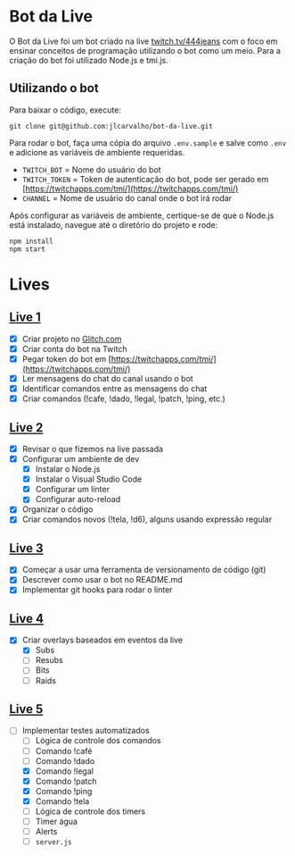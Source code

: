 # Bot da Live

O Bot da Live foi um bot criado na live [twitch.tv/444jeans](https://www.twitch.tv/444jeans) com o foco em ensinar
conceitos de programação utilizando o bot como um meio. Para a criação do bot foi utilizado Node.js e tmi.js.

## Utilizando o bot

Para baixar o código, execute:

```
git clone git@github.com:jlcarvalho/bot-da-live.git
```

Para rodar o bot, faça uma cópia do arquivo `.env.sample` e salve como `.env` e adicione as variáveis de ambiente requeridas.

- `TWITCH_BOT` = Nome do usuário do bot
- `TWITCH_TOKEN` = Token de autenticação do bot, pode ser gerado em [https://twitchapps.com/tmi/](https://twitchapps.com/tmi/)
- `CHANNEL` = Nome de usuário do canal onde o bot irá rodar

Após configurar as variáveis de ambiente, certique-se de que o Node.js está instalado, navegue até o diretório do projeto e rode:

```
npm install
npm start
```

# Lives

## [Live 1](https://www.twitch.tv/videos/1241757315)

- [x] Criar projeto no [Glitch.com](https://glitch.com/edit/#!/tasty-hilarious-protoceratops)
- [x] Criar conta do bot na Twitch
- [x] Pegar token do bot em [https://twitchapps.com/tmi/](https://twitchapps.com/tmi/)
- [x] Ler mensagens do chat do canal usando o bot
- [x] Identificar comandos entre as mensagens do chat
- [x] Criar comandos (!cafe, !dado, !legal, !patch, !ping, etc.)

## [Live 2](https://www.twitch.tv/videos/1246182038)
- [x] Revisar o que fizemos na live passada
- [x] Configurar um ambiente de dev
  - [x] Instalar o Node.js
  - [x] Instalar o Visual Studio Code
  - [x] Configurar um linter
  - [x] Configurar auto-reload
- [x] Organizar o código
- [x] Criar comandos novos (!tela, !d6), alguns usando expressão regular

## [Live 3](https://www.twitch.tv/videos/1248226005)
- [x] Começar a usar uma ferramenta de versionamento de código (git)
- [x] Descrever como usar o bot no README.md
- [x] Implementar git hooks para rodar o linter

## [Live 4](https://www.twitch.tv/videos/1253088445)
- [x] Criar overlays baseados em eventos da live
  - [x] Subs
  - [ ] Resubs
  - [ ] Bits
  - [ ] Raids

## [Live 5](https://www.twitch.tv/videos/1255177962)
- [ ] Implementar testes automatizados
  - [ ] Lógica de controle dos comandos
  - [ ] Comando !café
  - [ ] Comando !dado
  - [x] Comando !legal
  - [x] Comando !patch
  - [x] Comando !ping
  - [x] Comando !tela
  - [ ] Lógica de controle dos timers
  - [ ] Timer água
  - [ ] Alerts
  - [ ] `server.js`
